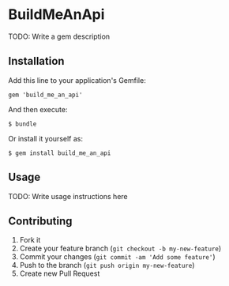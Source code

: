 # BuildMeAnApi

TODO: Write a gem description

## Installation

Add this line to your application's Gemfile:

    gem 'build_me_an_api'

And then execute:

    $ bundle

Or install it yourself as:

    $ gem install build_me_an_api

## Usage

TODO: Write usage instructions here

## Contributing

1. Fork it
2. Create your feature branch (`git checkout -b my-new-feature`)
3. Commit your changes (`git commit -am 'Add some feature'`)
4. Push to the branch (`git push origin my-new-feature`)
5. Create new Pull Request
